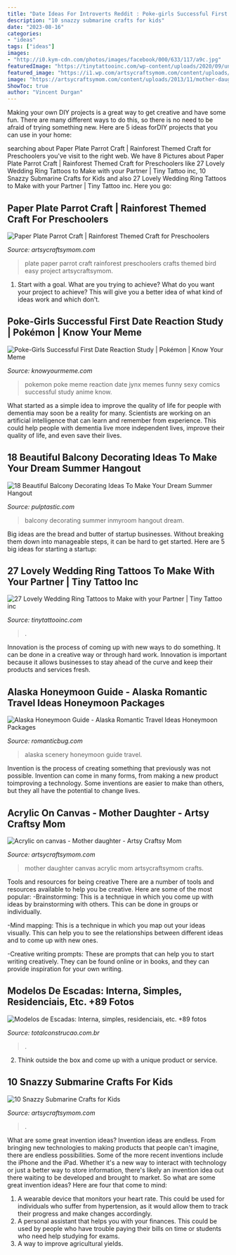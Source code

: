 ```yaml
---
title: "Date Ideas For Introverts Reddit : Poke-girls Successful First Date Reaction Study"
description: "10 snazzy submarine crafts for kids"
date: "2023-08-16"
categories:
- "ideas"
tags: ["ideas"]
images:
- "http://i0.kym-cdn.com/photos/images/facebook/000/633/117/a9c.jpg"
featuredImage: "https://tinytattooinc.com/wp-content/uploads/2020/09/unique-wedding-ring-tattoos-with-arrows.jpg"
featured_image: "https://i1.wp.com/artsycraftsymom.com/content/uploads/2013/02/Paper-Plate-Parrot-Craft-pin-1.jpg?fit=680%2C971&amp;ssl=1"
image: "https://artsycraftsymom.com/content/uploads/2013/11/mother-daughter-acrylic-on-canvas.jpg"
ShowToc: true
author: "Vincent Durgan"
---
```



Making your own DIY projects is a great way to get creative and have some fun. There are many different ways to do this, so there is no need to be afraid of trying something new. Here are 5 ideas forDIY projects that you can use in your home: 

	

		
searching about Paper Plate Parrot Craft | Rainforest Themed Craft for Preschoolers you've visit to the right web. We have 8 Pictures about Paper Plate Parrot Craft | Rainforest Themed Craft for Preschoolers like 27 Lovely Wedding Ring Tattoos to Make with your Partner | Tiny Tattoo inc, 10 Snazzy Submarine Crafts for Kids and also 27 Lovely Wedding Ring Tattoos to Make with your Partner | Tiny Tattoo inc. Here you go:
		
    
## Paper Plate Parrot Craft | Rainforest Themed Craft For Preschoolers

<img loading=lazy src="https://i1.wp.com/artsycraftsymom.com/content/uploads/2013/02/Paper-Plate-Parrot-Craft-pin-1.jpg?fit=680%2C971&amp;ssl=1" onerror="this.onerror=null;this.src='https://tse1.mm.bing.net/th?id=OIP.2gK9KZlACRc8TDpLJJ8vswHaKk&amp;pid=15.1';" alt="Paper Plate Parrot Craft | Rainforest Themed Craft for Preschoolers">

_Source: artsycraftsymom.com_

>plate paper parrot craft rainforest preschoolers crafts themed bird easy project artsycraftsymom. 

	

1. Start with a goal. What are you trying to achieve? What do you want your project to achieve? This will give you a better idea of what kind of ideas work and which don't. 

    
## Poke-Girls Successful First Date Reaction Study | Pokémon | Know Your Meme

<img loading=lazy src="http://i0.kym-cdn.com/photos/images/facebook/000/633/117/a9c.jpg" onerror="this.onerror=null;this.src='https://tse2.mm.bing.net/th?id=OIP.RknyJRCG8XfSmzz6lW6piAHaK0&amp;pid=15.1';" alt="Poke-Girls Successful First Date Reaction Study | Pokémon | Know Your Meme">

_Source: knowyourmeme.com_

>pokemon poke meme reaction date jynx memes funny sexy comics successful study anime know. 

	

What started as a simple idea to improve the quality of life for people with dementia may soon be a reality for many. Scientists are working on an artificial intelligence that can learn and remember from experience. This could help people with dementia live more independent lives, improve their quality of life, and even save their lives.

    
## 18 Beautiful Balcony Decorating Ideas To Make Your Dream Summer Hangout

<img loading=lazy src="https://i2.wp.com/pulptastic.com/wp-content/uploads/2016/06/balcony-decorating-ideas-32-573c3b4633a0d__700.jpg?w=662" onerror="this.onerror=null;this.src='https://tse3.mm.bing.net/th?id=OIP.frXyJT12ZTfV_CLR7-XxwAHaLG&amp;pid=15.1';" alt="18 Beautiful Balcony Decorating Ideas To Make Your Dream Summer Hangout">

_Source: pulptastic.com_

>balcony decorating summer inmyroom hangout dream. 

	

Big ideas are the bread and butter of startup businesses. Without breaking them down into manageable steps, it can be hard to get started. Here are 5 big ideas for starting a startup: 

    
## 27 Lovely Wedding Ring Tattoos To Make With Your Partner | Tiny Tattoo Inc

<img loading=lazy src="https://tinytattooinc.com/wp-content/uploads/2020/09/unique-wedding-ring-tattoos-with-arrows.jpg" onerror="this.onerror=null;this.src='https://tse4.mm.bing.net/th?id=OIP.yThEZt8A5iJTQ_F96TrKAgAAAA&amp;pid=15.1';" alt="27 Lovely Wedding Ring Tattoos to Make with your Partner | Tiny Tattoo inc">

_Source: tinytattooinc.com_

>. 

	

Innovation is the process of coming up with new ways to do something. It can be done in a creative way or through hard work. Innovation is important because it allows businesses to stay ahead of the curve and keep their products and services fresh.

    
## Alaska Honeymoon Guide - Alaska Romantic Travel Ideas Honeymoon Packages

<img loading=lazy src="http://www.romanticbug.com/wp-content/themes/rbug/thumbimg.php?src=wp-content/uploads/2013/03/Alaska1.jpg&amp;w=860&amp;h=350" onerror="this.onerror=null;this.src='https://tse2.mm.bing.net/th?id=OIP.iEVCtc7Xmh3j-RMOeVlLCQHaDA&amp;pid=15.1';" alt="Alaska Honeymoon Guide - Alaska Romantic Travel Ideas Honeymoon Packages">

_Source: romanticbug.com_

>alaska scenery honeymoon guide travel. 

	

Invention is the process of creating something that previously was not possible. Invention can come in many forms, from making a new product toimproving a technology. Some inventions are easier to make than others, but they all have the potential to change lives.

    
## Acrylic On Canvas - Mother Daughter - Artsy Craftsy Mom

<img loading=lazy src="https://artsycraftsymom.com/content/uploads/2013/11/mother-daughter-acrylic-on-canvas.jpg" onerror="this.onerror=null;this.src='https://tse1.mm.bing.net/th?id=OIP.ZiUs-h1z5bnjvJQjZw3CjAAAAA&amp;pid=15.1';" alt="Acrylic on canvas - Mother daughter - Artsy Craftsy Mom">

_Source: artsycraftsymom.com_

>mother daughter canvas acrylic mom artsycraftsymom crafts. 

	

Tools and resources for being creative
There are a number of tools and resources available to help you be creative. Here are some of the most popular:
-Brainstorming: This is a technique in which you come up with ideas by brainstorming with others. This can be done in groups or individually.

-Mind mapping: This is a technique in which you map out your ideas visually. This can help you to see the relationships between different ideas and to come up with new ones.

-Creative writing prompts: These are prompts that can help you to start writing creatively. They can be found online or in books, and they can provide inspiration for your own writing.

    
## Modelos De Escadas: Interna, Simples, Residenciais, Etc. +89 Fotos

<img loading=lazy src="http://www.totalconstrucao.com.br/wp-content/uploads/2018/03/modelos-de-escadas-110.jpg" onerror="this.onerror=null;this.src='https://tse4.mm.bing.net/th?id=OIP.WNAYhIY8mCJJCsbgapc-VgHaLH&amp;pid=15.1';" alt="Modelos de Escadas: Interna, simples, residenciais, etc. +89 fotos">

_Source: totalconstrucao.com.br_

>. 

	

2. Think outside the box and come up with a unique product or service.

    
## 10 Snazzy Submarine Crafts For Kids

<img loading=lazy src="https://artsycraftsymom.com/content/uploads/2021/04/Submarine-Crafts_Facebook.jpg" onerror="this.onerror=null;this.src='https://tse1.mm.bing.net/th?id=OIP.XHKyJnpJnVanc098yrzn4QHaD7&amp;pid=15.1';" alt="10 Snazzy Submarine Crafts for Kids">

_Source: artsycraftsymom.com_

>. 

	

What are some great invention ideas?
Invention ideas are endless. From bringing new technologies to making products that people can't imagine, there are endless possibilities. Some of the more recent inventions include the iPhone and the iPad. Whether it's a new way to interact with technology or just a better way to store information, there's likely an invention idea out there waiting to be developed and brought to market. So what are some great invention ideas? Here are four that come to mind: 
1) A wearable device that monitors your heart rate. This could be used for individuals who suffer from hypertension, as it would allow them to track their progress and make changes accordingly. 
2) A personal assistant that helps you with your finances. This could be used by people who have trouble paying their bills on time or students who need help studying for exams. 
3) A way to improve agricultural yields.

